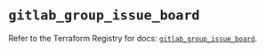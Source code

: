 # `gitlab_group_issue_board`

Refer to the Terraform Registry for docs: [`gitlab_group_issue_board`](https://registry.terraform.io/providers/gitlabhq/gitlab/17.2.0/docs/resources/group_issue_board).
